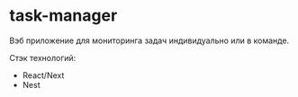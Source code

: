 # task-manager

Вэб приложение для мониторинга задач индивидуально или в команде.

Стэк технологий:
 - React/Next
 - Nest